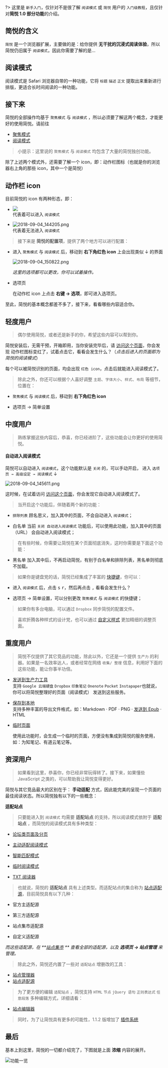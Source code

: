 ?> 这里是 `新手入门`，仅针对不是很了解 `阅读模式` 或 `简悦` 用户的 `入门级教程`，且仅针对**简悦 1.0 部分功能**的介绍。

简悦的含义
---
`简悦` 是一个浏览器扩展，主要做的是：给你提供 **无干扰的沉浸式阅读体验**，所以简悦仍旧属于 `阅读模式`，因此你需要了解的是...

阅读模式
---
阅读模式是 Safari 浏览器自带的一种功能，它将 `标题` `描述` `正文` 提取出来重新进行排版，更适合长时间阅读的一种功能。

接下来
---
简悦的全部操作均基于 `聚焦模式` 与 `阅读模式` ，所以必须要了解这两个概念，才能更好的使用简悦。请前往 

- [聚焦模式](http://ksria.com/simpread/docs/#/聚焦模式)
- [阅读模式](http://ksria.com/simpread/docs/#/阅读模式)

> 小提示：这里说的  `聚焦模式` 与 `阅读模式` 均包含了大量的简悦独创功能。

除了上述两个模式外，还需要了解一个 icon，即：动作栏图标（也就是你的浏览器右上角的那些 icon，其中一个是简悦）

动作栏 icon
---
目前简悦的 icon 有两种形态，即：

- ![](https://camo.githubusercontent.com/6e63b46dcad5886bdfdfa405714f9c0502a1f3a1/687474703a2f2f692e696d6775722e636f6d2f6479524f4542692e706e67)  
   代表着可以进入 `阅读模式`

- ![2018-09-04_144205.png](https://i.loli.net/2018/09/04/5b8e29a3284aa.png)  
  代表着无法进入  `阅读模式`

> 接下来是 **简悦的配置项**，提供了两个地方可以进行配置：

- 进入 `聚焦模式` 与 `阅读模式` 后，移动到 **右下角红色 icon** 上会出现类似 ↓ 的界面

  ![2018-09-04_150822.png](https://i.loli.net/2018/09/04/5b8e2fc77e0be.png)

  _这里的选项都可以更改，你可以试着操作。_

- 选项页

  在动作栏 icon 上点击 **右键 → 选项**，即可进入选项页。

至此，简悦的基本概念都差不多了，接下来，看看哪些内容适合你。

轻度用户
---
> 偶尔使用简悦，或者还是新手的你，希望这些内容可以帮到你。

简悦安装后，无需干预，开箱即用，当你安装完毕后，请 [访问这个页面](https://sspai.com/post/39491)，你会发现 动作栏图标变红了，试着点击它，看看会发生什么？（_点击后进入的页面即为简悦的阅读模式_）

每个可以被简悦识别的页面，均会出现 `红色 icon`，点击后就能进入阅读模式了。

> 除此之外，你还可以根据个人喜好调整 `主题`、`字体大小`、`样式`、`布局` 等细节，位置在：

- `聚焦模式` 与 `阅读模式` 后，移动到 **右下角红色 icon** 

- 选项页 → 简单设置

中度用户
---
> 熟练掌握这些内容后，恭喜，你已经进阶了，这些功能会让你更好的使用简悦。

#### 自动进入阅读模式

简悦可以自动进入 `阅读模式`，这个功能默认是 `关闭` 的，可以手动开启， 进入 `选项页 → 高级设定 → 阅读模式` ↓

![2018-09-04_145611.png](https://i.loli.net/2018/09/04/5b8e2d8ea8964.png) 

这时候，在试着访问  [访问这个页面](https://sspai.com/post/39491)，你会发现它自动进入阅读模式了。

> 当开启这个功能后，伴随着两个新的功能：

- `排除列表`
  顾名思义，加入其中的页面，不会自动进入 `阅读模式`；

- 白名单
  当前 `关闭 自动进入阅读模式` 功能后，可以使用此功能，加入其中的页面（URL） 会自动进入阅读模式；

> 在有些时候，你需要让简悦在某个页面彻底消失，这时你需要是下面这个功能：

- 黑名单
  加入其中后，不再启动简悦，有别于白名单和排除列表，黑名单则彻底不加载。

> 如果你是键盘党的话，简悦已经集成了丰富的 [快捷键](https://github.com/Kenshin/simpread/wiki/%E5%BF%AB%E6%8D%B7%E9%94%AE)，你可以：

- 进入 `阅读模式` 后，点击 <kbd>s</kbd> <kbd>r</kbd>，然后再点击 <kbd>,</kbd> 看看会发生什么？

- 选项页 → 简单设置，可以分别更改  `聚焦模式` 与 `阅读模式` 的快捷键；

> 如果你有多台电脑，可以通过 `Dropbox` 同步简悦的配置文件。

> 喜欢折腾各种样式的设计党，也可以通过 [自定义样式](https://github.com/Kenshin/simpread/wiki/%E8%87%AA%E5%AE%9A%E4%B9%89%E6%A0%B7%E5%BC%8F) 更加精细的调整页面。

重度用户
---

> 简悦不仅提供了其它竞品的功能，除此以外，它还是一个提供 `生产力` 的利器。如果是一名效率达人，或者经常在网络 `收集/ 整理` 信息，利用好下面的这些功能，能让你事半功倍。

- [发送到生产力工具](https://github.com/Kenshin/simpread/wiki/%E6%8E%88%E6%9D%83%E6%9C%8D%E5%8A%A1)  
  支持 `Google 云端硬盘` `Dropbox` `印象笔记` `Onenote` `Pocket` `Instapaper`也就说，你可以将简悦整理好的页面（阅读模式） 发送到这些服务。

- [保存到本地](https://github.com/Kenshin/simpread/wiki/%E4%BF%9D%E5%AD%98%E5%88%B0%E6%9C%AC%E5%9C%B0)  
  支持多种丰富的导出文件格式，如：Markdown · PDF · PNG · [发送到 Epub](https://github.com/Kenshin/simpread/wiki/%E5%8F%91%E9%80%81%E5%88%B0-Kindle) · HTML

- [临时页面](https://github.com/Kenshin/simpread/wiki/临时页面)    

  使用此功能时，会生成一个临时的页面，方便没有集成到简悦的服务使用，如：为知笔记、有道云笔记等。

资深用户
---
> 如果看到这里，恭喜你，你已经非常玩得转了。接下来，如果懂些 JavaScript 之类的，可以帮助我让简悦变得更好。

简悦与其它竞品最大的区别在于： **手动适配** 方式，因此能完美的呈现一个页面的最佳阅读状态。所以简悦独有以下的一些概念：

**适配站点**   

> 只要能进入到 `阅读模式` 均需要 **适配站点** 的支持，所以阅读模式依附于  **适配站点** ，而简悦的阅读模式具有多种类型：

- [论坛类页面及分页](https://github.com/Kenshin/simpread/wiki/%E8%AE%BA%E5%9D%9B%E7%B1%BB%E9%A1%B5%E9%9D%A2%E5%8F%8A%E5%88%86%E9%A1%B5)

- [主动适配阅读模式](https://github.com/Kenshin/simpread/wiki/%E4%B8%BB%E5%8A%A8%E9%80%82%E9%85%8D%E9%98%85%E8%AF%BB%E6%A8%A1%E5%BC%8F)

- [智能匹配模式](https://github.com/Kenshin/simpread/wiki/%E6%99%BA%E8%83%BD%E9%80%82%E9%85%8D%E6%A8%A1%E5%BC%8F)

- [临时阅读模式](https://github.com/Kenshin/simpread/wiki/临时阅读模式)
- [TXT 阅读器](https://github.com/Kenshin/simpread/wiki/TXT-%E9%98%85%E8%AF%BB%E5%99%A8)

> 也就说，简悦的 **适配站点** 具有上述类型。而适配站点的集合称为 [站点适配源](https://github.com/Kenshin/simpread/wiki/%E7%AB%99%E7%82%B9%E9%80%82%E9%85%8D%E6%BA%90)，目前简悦具有以下几种：

- 官方主适配源

- 第三方适配源

- 站点集市适配源

- 自定义适配源

_而这些适配源，在  **[站点集市](https://simpread.ksria.cn/sites/) ** 查看全部的适配源，以及 **选项页 → 站点管理** 来管理。_

> 除此之外，简悦还内置了一些对 `适配站点` 增删改的工具：

- [站点管理器](https://github.com/Kenshin/simpread/wiki/%E7%AB%99%E7%82%B9%E7%AE%A1%E7%90%86%E5%99%A8)
- [站点适配源](https://github.com/Kenshin/simpread/wiki/%E7%AB%99%E7%82%B9%E9%80%82%E9%85%8D%E6%BA%90)

> 为了更方便的编辑 `适配站点` ，简悦支持 `HTML` `节点` `jQuery 语句` `正则表达式` `任意段落` 多种编辑方式，详细请看：

- [站点编辑器](https://github.com/Kenshin/simpread/wiki/%E7%AB%99%E7%82%B9%E7%BC%96%E8%BE%91%E5%99%A8)

> 同时，为了让简悦具有更多的可能性，1.1.2 版增加了 [插件系统](https://github.com/Kenshin/simpread/wiki/%E6%8F%92%E4%BB%B6%E7%B3%BB%E7%BB%9F)

最后
---

基本上到这里，简悦的一切都介绍完了，下图就是上面  **浓缩** 内容的展开。

![功能一览](http://sr.ksria.cn/feature%201.1.2.png)